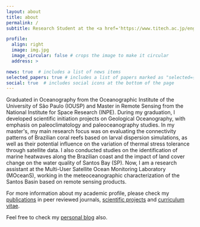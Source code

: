 ```yaml
---
layout: about
title: about
permalink: /
subtitle: Research Student at the <a href='https://www.titech.ac.jp/english'>Tokyo Institute of Technology</a>. Tokyo, Japan.

profile:
  align: right
  image: img.jpg
  image_circular: false # crops the image to make it circular
  address: >

news: true  # includes a list of news items
selected_papers: true # includes a list of papers marked as "selected={true}"
social: true  # includes social icons at the bottom of the page
---
```


Graduated in Oceanography from the Oceanographic Institute of the University of São Paulo (IOUSP) and Master in Remote Sensing from the National Institute for Space Research (INPE). During my graduation, I developed scientific initiation projects on Geological Oceanography, with emphasis on paleoclimatology and paleoceanography studies. In my master's, my main research focus was on evaluating the connectivity patterns of Brazilian coral reefs based on larval dispersion simulations, as well as their potential influence on the variation of thermal stress tolerance through satellite data. I also conducted studies on the identification of marine heatwaves along the Brazilian coast and the impact of land cover change on the water quality of Santos Bay (SP). Now, I am a research assistant at the Multi-User Satellite Ocean Monitoring Laboratory (MOceanS), working in the meteoceanographic characterization of the Santos Basin based on remote sensing products.

For more information about my academic profile, please check my <a href='https://silvaglx.github.io/publications/'>publications</a> in peer reviewed journals, <a href='https://silvaglx.github.io/projects/'>scientific projects</a> and <a href='https://silvaglx.github.io/cv/'>curriculum vitae</a>.

Feel free to check my <a href='https://silvaglx.github.io/blog/'>personal blog</a> also.
